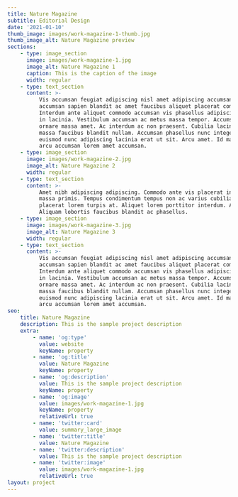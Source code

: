 ```yaml
---
title: Nature Magazine
subtitle: Editorial Design
date: '2021-01-10'
thumb_image: images/work-magazine-1-thumb.jpg
thumb_image_alt: Nature Magazine preview
sections:
    - type: image_section
      image: images/work-magazine-1.jpg
      image_alt: Nature Magazine 1
      caption: This is the caption of the image
      width: regular
    - type: text_section
      content: >-
          Vis accumsan feugiat adipiscing nisl amet adipiscing accumsan blandit
          accumsan sapien blandit ac amet faucibus aliquet placerat commodo.
          Interdum ante aliquet commodo accumsan vis phasellus adipiscing. Ornare a
          in lacinia. Vestibulum accumsan ac metus massa tempor. Accumsan in lacinia
          ornare massa amet. Ac interdum ac non praesent. Cubilia lacinia interdum
          massa faucibus blandit nullam. Accumsan phasellus nunc integer. Accumsan
          euismod nunc adipiscing lacinia erat ut sit. Arcu amet. Id massa aliquet
          arcu accumsan lorem amet accumsan.
    - type: image_section
      image: images/work-magazine-2.jpg
      image_alt: Nature Magazine 2
      width: regular
    - type: text_section
      content: >-
          Amet nibh adipiscing adipiscing. Commodo ante vis placerat interdum massa
          massa primis. Tempus condimentum tempus non ac varius cubilia adipiscing
          placerat lorem turpis at. Aliquet lorem porttitor interdum. Amet lacus.
          Aliquam lobortis faucibus blandit ac phasellus.
    - type: image_section
      image: images/work-magazine-3.jpg
      image_alt: Nature Magazine 3
      width: regular
    - type: text_section
      content: >-
          Vis accumsan feugiat adipiscing nisl amet adipiscing accumsan blandit
          accumsan sapien blandit ac amet faucibus aliquet placerat commodo.
          Interdum ante aliquet commodo accumsan vis phasellus adipiscing. Ornare a
          in lacinia. Vestibulum accumsan ac metus massa tempor. Accumsan in lacinia
          ornare massa amet. Ac interdum ac non praesent. Cubilia lacinia interdum
          massa faucibus blandit nullam. Accumsan phasellus nunc integer. Accumsan
          euismod nunc adipiscing lacinia erat ut sit. Arcu amet. Id massa aliquet
          arcu accumsan lorem amet accumsan.
seo:
    title: Nature Magazine
    description: This is the sample project description
    extra:
        - name: 'og:type'
          value: website
          keyName: property
        - name: 'og:title'
          value: Nature Magazine
          keyName: property
        - name: 'og:description'
          value: This is the sample project description
          keyName: property
        - name: 'og:image'
          value: images/work-magazine-1.jpg
          keyName: property
          relativeUrl: true
        - name: 'twitter:card'
          value: summary_large_image
        - name: 'twitter:title'
          value: Nature Magazine
        - name: 'twitter:description'
          value: This is the sample project description
        - name: 'twitter:image'
          value: images/work-magazine-1.jpg
          relativeUrl: true
layout: project
---
```

